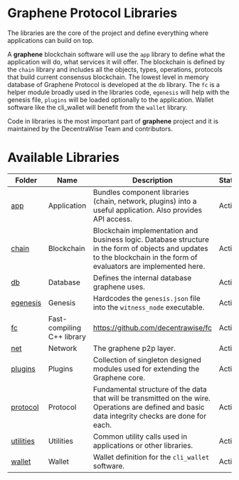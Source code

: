 # Graphene Protocol Libraries

The libraries are the core of the project and define everything where applications can build on top.

A **graphene** blockchain software will use the `app` library to define what the application will do, what services it will offer. The blockchain is defined by the `chain` library and includes all the objects, types, operations, protocols that build current consensus blockchain. The lowest level in memory database of Graphene Protocol is developed at the `db` library. The `fc` is a helper module broadly used in the libraries code, `egenesis` will help with the genesis file, `plugins` will be loaded optionally to the application. Wallet software like the cli_wallet will benefit from the `wallet` library.

Code in libraries is the most important part of **graphene** project and it is maintained by the DecentraWise Team and contributors.


# Available Libraries

Folder | Name | Description | Status
---|---|---|---
[app](app) | Application | Bundles component libraries (chain, network, plugins) into a useful application. Also provides API access. | Active 
[chain](chain) | Blockchain | Blockchain implementation and business logic. Database structure in the form of objects and updates to the blockchain in the form of evaluators are implemented here. | Active 
[db](db) | Database | Defines the internal database graphene uses. | Active 
[egenesis](egenesis) | Genesis | Hardcodes the `genesis.json` file into the `witness_node` executable.| Active
[fc](fc) | Fast-compiling C++ library | https://github.com/decentrawise/fc | Active 
[net](net) | Network | The graphene p2p layer. | Active 
[plugins](plugins) | Plugins | Collection of singleton designed modules used for extending the Graphene core.  | Active 
[protocol](protocol) | Protocol | Fundamental structure of the data that will be transmitted on the wire. Operations are defined and basic data integrity checks are done for each.  | Active 
[utilities](utilities) | Utilities | Common utility calls used in applications or other libraries. | Active 
[wallet](wallet) | Wallet | Wallet definition for the `cli_wallet` software. | Active
